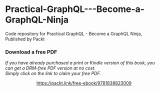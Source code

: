 # Practical-GraphQL---Become-a-GraphQL-Ninja
Code repository for Practical GraphQL - Become a GraphQL Ninja, Published by Packt
### Download a free PDF

 <i>If you have already purchased a print or Kindle version of this book, you can get a DRM-free PDF version at no cost.<br>Simply click on the link to claim your free PDF.</i>
<p align="center"> <a href="https://packt.link/free-ebook/9781838823009">https://packt.link/free-ebook/9781838823009 </a> </p>